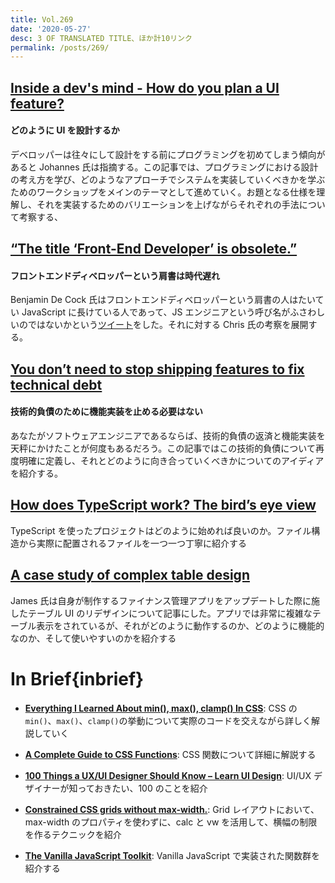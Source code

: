 ```yaml
---
title: Vol.269
date: '2020-05-27'
desc: 3 OF TRANSLATED TITLE、ほか計10リンク
permalink: /posts/269/
---
```


## [Inside a dev's mind - How do you plan a UI feature?](https://jkettmann.com/how-do-you-plan-a-ui-feature/)

#### どのように UI を設計するか

デベロッパーは往々にして設計をする前にプログラミングを初めてしまう傾向があると Johannes 氏は指摘する。この記事では、プログラミングにおける設計の考え方を学び、どのようなアプローチでシステムを実装していくべきかを学ぶためのワークショップをメインのテーマとして進めていく。お題となる仕様を理解し、それを実装するためのバリエーションを上げながらそれぞれの手法について考察する、

## [“The title ‘Front-End Developer’ is obsolete.”](https://css-tricks.com/the-title-front-end-developer-is-obsolete/)

#### フロントエンドディベロッパーという肩書は時代遅れ

Benjamin De Cock 氏はフロントエンドディベロッパーという肩書の人はたいてい JavaScript に長けている人であって、JS エンジニアという呼び名がふさわしいのではないかという[ツイート](https://twitter.com/bdc/status/1249597086007345157)をした。それに対する Chris 氏の考察を展開する。

## [You don’t need to stop shipping features to fix technical debt](https://medium.com/@ryan0x44/technical-debt-f5158cc9ca07)

#### 技術的負債のために機能実装を止める必要はない

あなたがソフトウェアエンジニアであるならば、技術的負債の返済と機能実装を天秤にかけたことが何度もあるだろう。この記事ではこの技術的負債について再度明確に定義し、それとどのように向き合っていくべきかについてのアイディアを紹介する。

## [How does TypeScript work? The bird’s eye view](https://2ality.com/2020/04/typescript-workflows.html)

TypeScript を使ったプロジェクトはどのように始めれば良いのか。ファイル構造から実際に配置されるファイルを一つ一つ丁寧に紹介する

## [A case study of complex table design](https://jlongster.com/case-study-complex-table-design)

James 氏は自身が制作するファイナンス管理アプリをアップデートした際に施したテーブル UI のリデザインについて記事にした。アプリでは非常に複雑なテーブル表示をされているが、それがどのように動作するのか、どのように機能的なのか、そして使いやすいのかを紹介する

# In Brief{inbrief}

- **[Everything I Learned About min(), max(), clamp() In CSS](https://ishadeed.com/article/css-min-max-clamp/)**: CSS の`min()`、`max()`、`clamp()`の挙動について実際のコードを交えながら詳しく解説していく

- **[A Complete Guide to CSS Functions](https://css-tricks.com/complete-guide-to-css-functions/)**: CSS 関数について詳細に解説する

- **[100 Things a UX/UI Designer Should Know – Learn UI Design](https://learnui.design/blog/100-things-ux-ui-designer-know.html)**: UI/UX デザイナーが知っておきたい、100 のことを紹介

- **[Constrained CSS grids without max-width.](https://ethanmarcotte.com/wrote/css-grid-without-max-width/)**: Grid レイアウトにおいて、max-width のプロパティを使わずに、calc と vw を活用して、横幅の制限を作るテクニックを紹介

- **[The Vanilla JavaScript Toolkit](https://vanillajstoolkit.com/)**: Vanilla JavaScript で実装された関数群を紹介する
